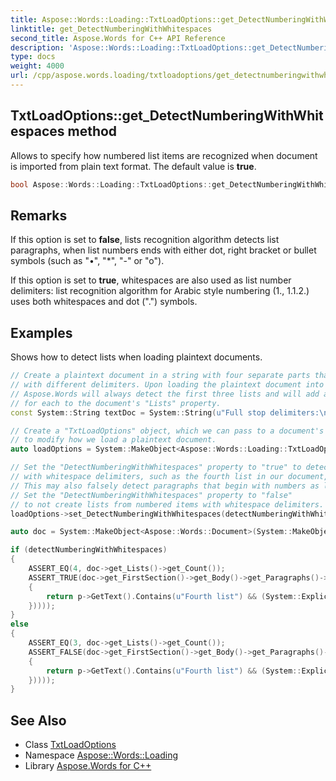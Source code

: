 ```yaml
---
title: Aspose::Words::Loading::TxtLoadOptions::get_DetectNumberingWithWhitespaces method
linktitle: get_DetectNumberingWithWhitespaces
second_title: Aspose.Words for C++ API Reference
description: 'Aspose::Words::Loading::TxtLoadOptions::get_DetectNumberingWithWhitespaces method. Allows to specify how numbered list items are recognized when document is imported from plain text format. The default value is true in C++.'
type: docs
weight: 4000
url: /cpp/aspose.words.loading/txtloadoptions/get_detectnumberingwithwhitespaces/
---
```

## TxtLoadOptions::get_DetectNumberingWithWhitespaces method


Allows to specify how numbered list items are recognized when document is imported from plain text format. The default value is **true**.

```cpp
bool Aspose::Words::Loading::TxtLoadOptions::get_DetectNumberingWithWhitespaces() const
```

## Remarks


If this option is set to **false**, lists recognition algorithm detects list paragraphs, when list numbers ends with either dot, right bracket or bullet symbols (such as "•", "*", "-" or "o").

If this option is set to **true**, whitespaces are also used as list number delimiters: list recognition algorithm for Arabic style numbering (1., 1.1.2.) uses both whitespaces and dot (".") symbols.

## Examples



Shows how to detect lists when loading plaintext documents. 
```cpp
// Create a plaintext document in a string with four separate parts that we may interpret as lists,
// with different delimiters. Upon loading the plaintext document into a "Document" object,
// Aspose.Words will always detect the first three lists and will add a "List" object
// for each to the document's "Lists" property.
const System::String textDoc = System::String(u"Full stop delimiters:\n") + u"1. First list item 1\n" + u"2. First list item 2\n" + u"3. First list item 3\n\n" + u"Right bracket delimiters:\n" + u"1) Second list item 1\n" + u"2) Second list item 2\n" + u"3) Second list item 3\n\n" + u"Bullet delimiters:\n" + u"• Third list item 1\n" + u"• Third list item 2\n" + u"• Third list item 3\n\n" + u"Whitespace delimiters:\n" + u"1 Fourth list item 1\n" + u"2 Fourth list item 2\n" + u"3 Fourth list item 3";

// Create a "TxtLoadOptions" object, which we can pass to a document's constructor
// to modify how we load a plaintext document.
auto loadOptions = System::MakeObject<Aspose::Words::Loading::TxtLoadOptions>();

// Set the "DetectNumberingWithWhitespaces" property to "true" to detect numbered items
// with whitespace delimiters, such as the fourth list in our document, as lists.
// This may also falsely detect paragraphs that begin with numbers as lists.
// Set the "DetectNumberingWithWhitespaces" property to "false"
// to not create lists from numbered items with whitespace delimiters.
loadOptions->set_DetectNumberingWithWhitespaces(detectNumberingWithWhitespaces);

auto doc = System::MakeObject<Aspose::Words::Document>(System::MakeObject<System::IO::MemoryStream>(System::Text::Encoding::get_UTF8()->GetBytes(textDoc)), loadOptions);

if (detectNumberingWithWhitespaces)
{
    ASSERT_EQ(4, doc->get_Lists()->get_Count());
    ASSERT_TRUE(doc->get_FirstSection()->get_Body()->get_Paragraphs()->LINQ_Any(static_cast<System::Func<System::SharedPtr<Aspose::Words::Node>, bool>>(static_cast<std::function<bool(System::SharedPtr<Aspose::Words::Node> p)>>([](System::SharedPtr<Aspose::Words::Node> p) -> bool
    {
        return p->GetText().Contains(u"Fourth list") && (System::ExplicitCast<Aspose::Words::Paragraph>(p))->get_IsListItem();
    }))));
}
else
{
    ASSERT_EQ(3, doc->get_Lists()->get_Count());
    ASSERT_FALSE(doc->get_FirstSection()->get_Body()->get_Paragraphs()->LINQ_Any(static_cast<System::Func<System::SharedPtr<Aspose::Words::Node>, bool>>(static_cast<std::function<bool(System::SharedPtr<Aspose::Words::Node> p)>>([](System::SharedPtr<Aspose::Words::Node> p) -> bool
    {
        return p->GetText().Contains(u"Fourth list") && (System::ExplicitCast<Aspose::Words::Paragraph>(p))->get_IsListItem();
    }))));
}
```

## See Also

* Class [TxtLoadOptions](../)
* Namespace [Aspose::Words::Loading](../../)
* Library [Aspose.Words for C++](../../../)

